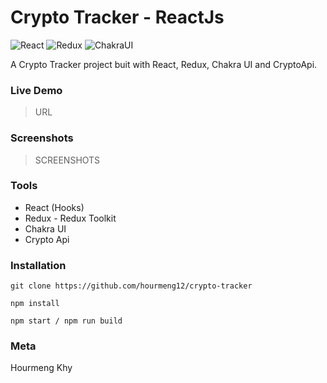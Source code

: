 # Crypto Tracker - ReactJs

![React](https://img.shields.io/badge/React-18181b?style=for-the-badge&logo=react&logoColor=61DAFB)
![Redux](https://img.shields.io/badge/Redux-764ABC?style=for-the-badge&logo=redux&logoColor=white)
![ChakraUI](https://img.shields.io/badge/ChakraUI-319795?style=for-the-badge&logo=Chakra-ui&logoColor=white)

A Crypto Tracker project buit with React, Redux, Chakra UI and CryptoApi.

### Live Demo

> URL

### Screenshots

> SCREENSHOTS

### Tools

- React (Hooks)
- Redux - Redux Toolkit
- Chakra UI
- Crypto Api

### Installation

```
git clone https://github.com/hourmeng12/crypto-tracker

npm install

npm start / npm run build
```

### Meta

Hourmeng Khy

